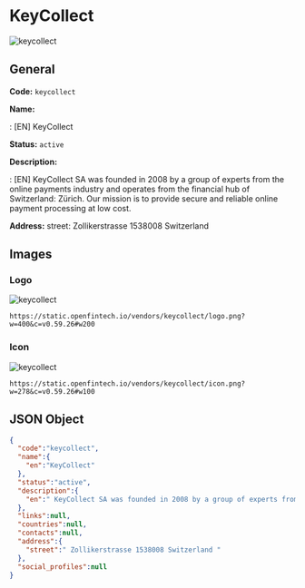 
# KeyCollect 
![keycollect](https://static.openfintech.io/vendors/keycollect/logo.png?w=400&c=v0.59.26#w200)  

## General 
 
**Code:** `keycollect` 
 
**Name:** 
 
:	[EN] KeyCollect 
 
**Status:** `active` 
 
**Description:** 
 
: [EN]  KeyCollect SA was founded in 2008 by a group of experts from the online payments industry and operates from the financial hub of Switzerland: Zürich. Our mission is to provide secure and reliable online payment processing at low cost.  
 
**Address:** 
street:  Zollikerstrasse 1538008 Switzerland  

## Images 

### Logo 
 
![keycollect](https://static.openfintech.io/vendors/keycollect/logo.png?w=400&c=v0.59.26#w200)  

```
https://static.openfintech.io/vendors/keycollect/logo.png?w=400&c=v0.59.26#w200
```  

### Icon 
 
![keycollect](https://static.openfintech.io/vendors/keycollect/icon.png?w=278&c=v0.59.26#w100)  

```
https://static.openfintech.io/vendors/keycollect/icon.png?w=278&c=v0.59.26#w100
```  

## JSON Object 

```json
{
  "code":"keycollect",
  "name":{
    "en":"KeyCollect"
  },
  "status":"active",
  "description":{
    "en":" KeyCollect SA was founded in 2008 by a group of experts from the online payments industry and operates from the financial hub of Switzerland: Z\u00fcrich. Our mission is to provide secure and reliable online payment processing at low cost. "
  },
  "links":null,
  "countries":null,
  "contacts":null,
  "address":{
    "street":" Zollikerstrasse 1538008 Switzerland "
  },
  "social_profiles":null
}
```  
